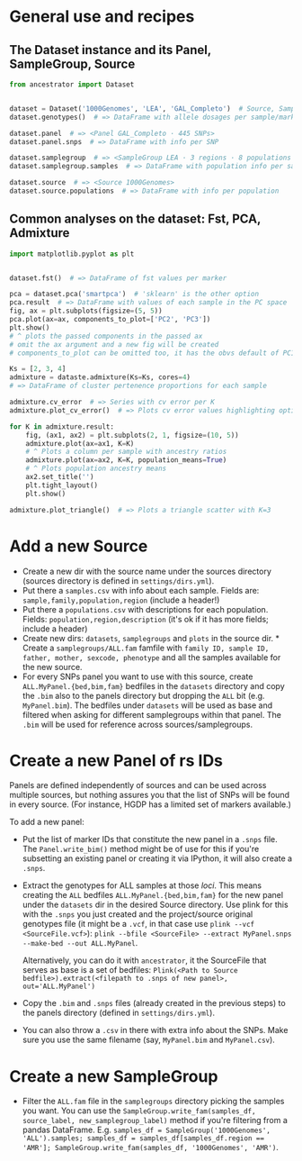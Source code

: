 # General use and recipes #
## The Dataset instance and its Panel, SampleGroup, Source
```python
from ancestrator import Dataset


dataset = Dataset('1000Genomes', 'LEA', 'GAL_Completo')  # Source, SampleGroup, Panel
dataset.genotypes()  # => DataFrame with allele dosages per sample/marker

dataset.panel  # => <Panel GAL_Completo · 445 SNPs>
dataset.panel.snps  # => DataFrame with info per SNP

dataset.samplegroup  # => <SampleGroup LEA · 3 regions · 8 populations · 752 samples>
dataset.samplegroup.samples  # => DataFrame with population info per sample

dataset.source  # => <Source 1000Genomes>
dataset.source.populations  # => DataFrame with info per population
```
## Common analyses on the dataset: Fst, PCA, Admixture
```python
import matplotlib.pyplot as plt


dataset.fst()  # => DataFrame of fst values per marker

pca = dataset.pca('smartpca')  # 'sklearn' is the other option
pca.result  # => DataFrame with values of each sample in the PC space
fig, ax = plt.subplots(figsize=(5, 5))
pca.plot(ax=ax, components_to_plot=['PC2', 'PC3'])
plt.show()
# ^ plots the passed components in the passed ax
# omit the ax argument and a new fig will be created
# components_to_plot can be omitted too, it has the obvs default of PC1 vs. PC2

Ks = [2, 3, 4]
admixture = dataste.admixture(Ks=Ks, cores=4)
# => DataFrame of cluster pertenence proportions for each sample

admixture.cv_error  # => Series with cv error per K
admixture.plot_cv_error()  # => Plots cv error values highlighting optimal K

for K in admixture.result:
    fig, (ax1, ax2) = plt.subplots(2, 1, figsize=(10, 5))
    admixture.plot(ax=ax1, K=K)
    # ^ Plots a column per sample with ancestry ratios
    admixture.plot(ax=ax2, K=K, population_means=True)
    # ^ Plots population ancestry means
    ax2.set_title('')
    plt.tight_layout()
    plt.show()

admixture.plot_triangle()  # => Plots a triangle scatter with K=3
```

# Add a new Source #
* Create a new dir with the source name under the sources directory (sources directory is defined in `settings/dirs.yml`).
* Put there a `samples.csv` with info about each sample. Fields are: `sample,family,population,region` (include a header!)
* Put there a `populations.csv` with descriptions for each population. Fields: `population,region,description` (it's ok if it has more fields; include a header)
* Create new dirs: `datasets`, `samplegroups` and `plots` in the source dir. * Create a `samplegroups/ALL.fam` famfile with `family ID, sample ID, father, mother, sexcode, phenotype` and all the samples available for the new source.
* For every SNPs panel you want to use with this source, create `ALL.MyPanel.{bed,bim,fam}` bedfiles in the `datasets` directory and copy the `.bim` also to the panels directory but dropping the `ALL` bit (e.g. `MyPanel.bim`). The bedfiles under `datasets` will be used as base and filtered when asking for different samplegroups within that panel. The `.bim` will be used for reference across sources/samplegroups.

# Create a new Panel of rs IDs #
Panels are defined independently of sources and can be used across multiple sources, but nothing assures you that the list of SNPs will be found in every source. (For instance, HGDP has a limited set of markers available.)

To add a new panel:

* Put the list of marker IDs that constitute the new panel in a `.snps` file. The `Panel.write_bim()` method might be of use for this if you're subsetting an existing panel or creating it via IPython, it will also create a `.snps`.

* Extract the genotypes for ALL samples at those _loci_. This means creating the `ALL` bedfiles `ALL.MyPanel.{bed,bim,fam}` for the new panel under the `datasets` dir in the desired Source directory. Use plink for this with the `.snps` you just created and the project/source original genotypes file (it might be a `.vcf`, in that case use `plink --vcf <SourceFile.vcf>`): `plink --bfile <SourceFile> --extract MyPanel.snps --make-bed --out ALL.MyPanel`. 

    Alternatively, you can do it with `ancestrator`, it the SourceFile that serves as base is a set of bedfiles:
    `Plink(<Path to Source bedfile>).extract(<filepath to .snps of new panel>, out='ALL.MyPanel')`

* Copy the `.bim` and `.snps` files (already created in the previous steps) to the panels directory (defined in `settings/dirs.yml`).

* You can also throw a `.csv` in there with extra info about the SNPs. Make sure you use the same filename (say, `MyPanel.bim` and `MyPanel.csv`).

# Create a new SampleGroup #
* Filter the `ALL.fam` file in the `samplegroups` directory picking the samples you want. You can use the `SampleGroup.write_fam(samples_df, source_label, new_samplegroup_label)` method if you're filtering from a pandas DataFrame. E.g. `samples_df = SampleGroup('1000Genomes', 'ALL').samples; samples_df = samples_df[samples_df.region == 'AMR']; SampleGroup.write_fam(samples_df, '1000Genomes', 'AMR')`.

